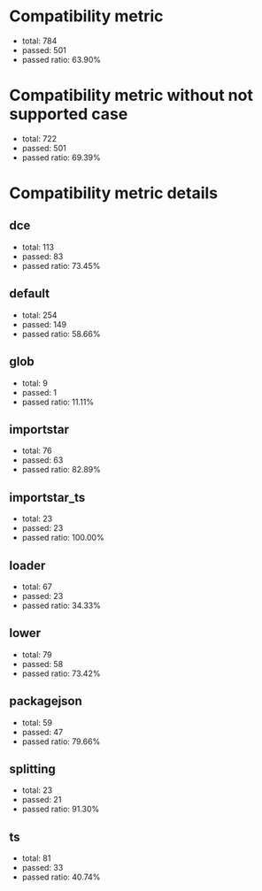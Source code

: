# Compatibility metric
- total: 784
- passed: 501
- passed ratio: 63.90%
# Compatibility metric without not supported case
- total: 722
- passed: 501
- passed ratio: 69.39%
# Compatibility metric details
## dce
- total: 113
- passed: 83
- passed ratio: 73.45%
## default
- total: 254
- passed: 149
- passed ratio: 58.66%
## glob
- total: 9
- passed: 1
- passed ratio: 11.11%
## importstar
- total: 76
- passed: 63
- passed ratio: 82.89%
## importstar_ts
- total: 23
- passed: 23
- passed ratio: 100.00%
## loader
- total: 67
- passed: 23
- passed ratio: 34.33%
## lower
- total: 79
- passed: 58
- passed ratio: 73.42%
## packagejson
- total: 59
- passed: 47
- passed ratio: 79.66%
## splitting
- total: 23
- passed: 21
- passed ratio: 91.30%
## ts
- total: 81
- passed: 33
- passed ratio: 40.74%
